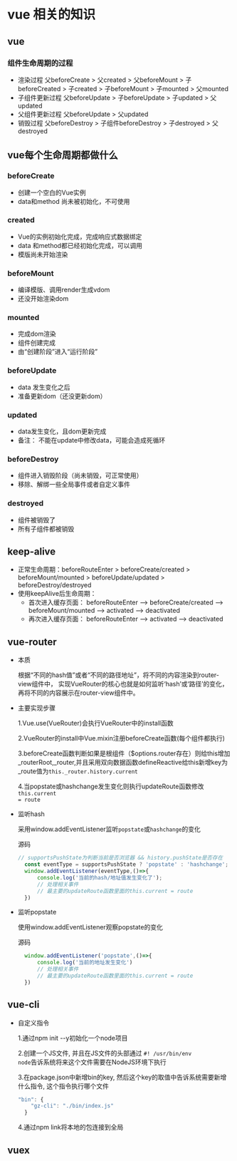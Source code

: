 # vue 相关的知识

## vue

### 组件生命周期的过程

* 渲染过程
  父beforeCreate > 父created > 父beforeMount > 子beforeCreated > 子created > 子beforeMount > 子mounted > 父mounted
* 子组件更新过程
  父beforeUpdate > 子beforeUpdate > 子updated > 父updated
* 父组件更新过程
  父beforeUpdate > 父updated
* 销毁过程
  父beforeDestroy > 子组件beforeDestroy > 子destroyed > 父destroyed

## vue每个生命周期都做什么

### beforeCreate

* 创建一个空白的Vue实例
* data和method 尚未被初始化，不可使用

### created

* Vue的实例初始化完成，完成响应式数据绑定
* data 和method都已经初始化完成，可以调用
* 模版尚未开始渲染

### beforeMount

* 编译模版、调用render生成vdom
* 还没开始渲染dom

### mounted

* 完成dom渲染
* 组件创建完成
* 由“创建阶段”进入“运行阶段”

### beforeUpdate

* data 发生变化之后
* 准备更新dom（还没更新dom）

### updated

* data发生变化，且dom更新完成
* 备注： 不能在update中修改data，可能会造成死循环

### beforeDestroy

* 组件进入销毁阶段（尚未销毁，可正常使用）
* 移除、解绑一些全局事件或者自定义事件

### destroyed

* 组件被销毁了
* 所有子组件都被销毁

## keep-alive

* 正常生命周期：beforeRouteEnter > beforeCreate/created > beforeMount/mounted > beforeUpdate/updated > beforeDestroy/destroyed
* 使用keepAlive后生命周期：
  * 首次进入缓存页面： beforeRouteEnter --> beforeCreate/created --> beforeMount/mounted --> activated --> deactivated
  * 再次进入缓存页面： beforeRouteEnter --> activated --> deactivated

## vue-router

* 本质

    根据“不同的hash值”或者“不同的路径地址”，将不同的内容渲染到router-view组件中，
    实现VueRouter的核心也就是如何监听‘hash’或‘路径’的变化，再将不同的内容展示在router-view组件中。

* 主要实现步骤

    1.Vue.use(VueRouter)会执行VueRouter中的install函数

    2.VueRouter的install中Vue.mixin注册beforeCreate函数(每个组件都执行)

    3.beforeCreate函数判断如果是根组件（$options.router存在）则给this增加_routerRoot,_router,并且采用双向数据函数defineReactive给this新增key为_route值为<code>this._router.history.current</code>

    4.当popstate或hashchange发生变化则执行updateRoute函数修改<code>this.current = route</code>

* 监听hash

  采用window.addEventListener监听<code>popstate</code>或<code>hashchange</code>的变化

  源码

  ```js
  // supportsPushState为判断当前是否浏览器 && history.pushState是否存在
    const eventType = supportsPushState ? 'popstate' : 'hashchange';
    window.addEventListener(eventType,()=>{
        console.log('当前的hash/地址值发生变化了');
        // 处理相关事件
        // 最主要的updateRoute函数里面的this.current = route
    })
  ```

* 监听popstate
  
  使用window.addEventListener观察popstate的变化

  源码

  ```js
    window.addEventListener('popstate',()=>{
        console.log('当前的地址发生变化')
        // 处理相关事件
        // 最主要的updateRoute函数里面的this.current = route
    })
  ```

## vue-cli

* 自定义指令

  1.通过npm init --y初始化一个node项目

  2.创建一个JS文件, 并且在JS文件的头部通过
  <code>#! /usr/bin/env node</code>告诉系统将来这个文件需要在NodeJS环境下执行

  3.在package.json中新增bin的key, 然后这个key的取值中告诉系统需要新增什么指令, 这个指令执行哪个文件

  ```js
  "bin": {
      "gz-cli": "./bin/index.js"
    }
  ```

  4.通过npm link将本地的包连接到全局

## vuex
